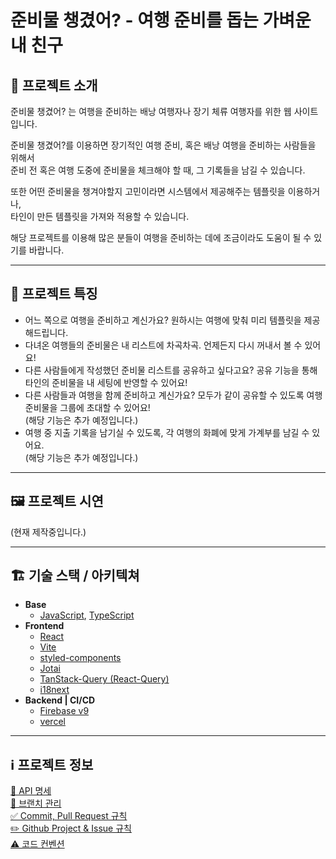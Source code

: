 # 준비물 챙겼어? - 여행 준비를 돕는 가벼운 내 친구

## 📝 프로젝트 소개

준비물 챙겼어? 는 여행을 준비하는 배낭 여행자나 장기 체류 여행자를 위한 웹 사이트입니다.

준비물 챙겼어?를 이용하면 장기적인 여행 준비, 혹은 배낭 여행을 준비하는 사람들을 위해서  
준비 전 혹은 여행 도중에 준비물을 체크해야 할 때, 그 기록들을 남길 수 있습니다.

또한 어떤 준비물을 챙겨야할지 고민이라면 시스템에서 제공해주는 템플릿을 이용하거나,  
타인이 만든 템플릿을 가져와 적용할 수 있습니다.

해당 프로젝트를 이용해 많은 분들이 여행을 준비하는 데에 조금이라도 도움이 될 수 있기를 바랍니다.

---

## 📃 프로젝트 특징

- 어느 쪽으로 여행을 준비하고 계신가요? 원하시는 여행에 맞춰 미리 템플릿을 제공해드립니다.
- 다녀온 여행들의 준비물은 내 리스트에 차곡차곡. 언제든지 다시 꺼내서 볼 수 있어요!
- 다른 사람들에게 작성했던 준비물 리스트를 공유하고 싶다고요?
공유 기능을 통해 타인의 준비물을 내 세팅에 반영할 수 있어요!
- 다른 사람들과 여행을 함께 준비하고 계신가요?
모두가 같이 공유할 수 있도록 여행 준비물을 그룹에 초대할 수 있어요!  
(해당 기능은 추가 예정입니다.)
- 여행 중 지출 기록을 남기실 수 있도록, 각 여행의 화폐에 맞게 가계부를 남길 수 있어요.  
(해당 기능은 추가 예정입니다.)

---

## 🖼️ 프로젝트 시연

(현재 제작중입니다.)

---

## 🏗️ 기술 스택 / 아키텍쳐

- **Base**
    - [JavaScript](https://developer.mozilla.org/ko/docs/Web/JavaScript), [TypeScript](https://www.typescriptlang.org/)
- **Frontend**
    - [React](https://ko.react.dev/)
    - [Vite](https://ko.vitejs.dev/)
    - [styled-components](https://styled-components.com/)
    - [Jotai](https://jotai.org/)
    - [TanStack-Query (React-Query)](https://tanstack.com/query/latest)
    - [i18next](https://www.i18next.com/)
- **Backend | CI/CD**
    - [Firebase v9](https://console.firebase.google.com/u/0/)
    - [vercel](https://vercel.com/)

---

## ℹ️ 프로젝트 정보
[🔗 API 명세](https://develop-neoguri.notion.site/509a0f3794df4e4eb86d37d656815cd2?v=efbf4d99414a495e81e97c28845b6817)  
[🌉 브랜치 관리](https://develop-neoguri.notion.site/d201b2203f464c0a8f54a451de78873a)  
[✅ Commit, Pull Request 규칙](https://develop-neoguri.notion.site/Commit-Pull-Request-0dccba0c20e643829fdc1d309315100a)  
[✏️ Github Project & Issue 규칙](https://develop-neoguri.notion.site/Github-Project-Issue-c212ec456e5a4a35a434ad41a2a1160e)  
[⚠️ 코드 컨벤션](https://develop-neoguri.notion.site/f4539d2ffff84eddaed3cf2994652770)  
